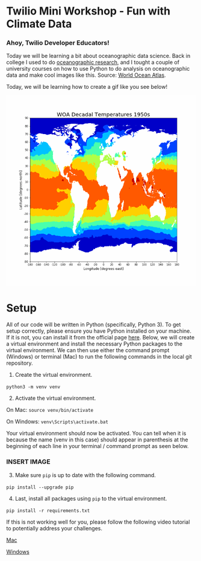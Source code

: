 # Twilio Mini Workshop - Fun with Climate Data

### Ahoy, Twilio Developer Educators!

Today we will be learning a bit about oceanographic data science. Back in college I used to do [oceanographic research](https://agupubs.onlinelibrary.wiley.com/doi/abs/10.1029/2019GL084316), and I tought a couple of university courses on how to use Python to do analysis on oceanographic data and make cool images like this. Source: [World Ocean Atlas](https://www.nodc.noaa.gov/cgi-bin/OC5/woa18/woa18.pl?parameter=t). 

Today, we will be learning how to create a gif like you see below!

![](woa_animation.gif)

# Setup

All of our code will be written in Python (specifically, Python 3). To get setup correctly, please ensure you have Python installed on your machine. If it is not, you can install it from the official page [here](https://www.python.org/downloads/). Below, we will create a virtual environment and install the necessary Python packages to the virtual environment. We can then use either the command prompt (Windows) or terminal (Mac) to run the following commands in the local git repository.

1. Create the virtual environment.

`python3 -m venv venv`

2. Activate the virtual environment.

On Mac: `source venv/bin/activate`

On Windows: `venv\Scripts\activate.bat`

Your virtual environment should now be activated. You can tell when it is because the name (venv in this case) should appear in parenthesis at the beginning of each line in your terminal / command prompt as seen below.

### INSERT IMAGE

3. Make sure `pip` is up to date with the following command.

`pip install --upgrade pip`

4. Last, install all packages using `pip` to the virtual environment.

`pip install -r requirements.txt`

If this is not working well for you, please follow the following video tutorial to potentially address your challenges.

[Mac](https://www.youtube.com/watch?v=Kg1Yvry_Ydk&ab_channel=CoreySchafer)

[Windows](https://www.youtube.com/watch?v=APOPm01BVrk&ab_channel=CoreySchafer)